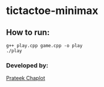 # tictactoe-minimax

## How to run:
```
g++ play.cpp game.cpp -o play
./play
```

### Developed by:
[Prateek Chaplot](https://github.com/prateekchaplot)
